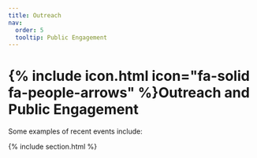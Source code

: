 ```yaml
---
title: Outreach
nav:
  order: 5
  tooltip: Public Engagement
---
```


# {% include icon.html icon="fa-solid fa-people-arrows" %}Outreach and Public Engagement

Some examples of recent events include: 

{% include section.html %}
